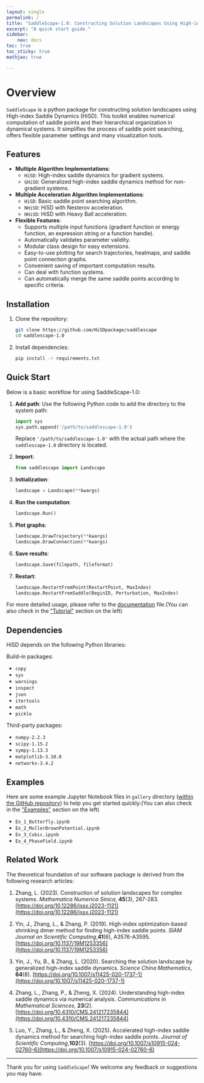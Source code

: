 ```yaml
---
layout: single
permalink: /
title: "SaddleScape-1.0: Constructing Solution Landscapes Using High-index Saddle Dynamics (HiSD)"
excerpt: "A quick start guide."
sidebar:
    nav: docs
toc: true
toc_sticky: true
mathjax: true

---
```

# Overview

`SaddleScape` is a python package for constructing solution landscapes using High-index Saddle Dynamics (HiSD). This toolkit enables numerical computation of saddle points and their hierarchical organization in dynamical systems. It simplifies the process of saddle point searching, offers flexible parameter settings and many visualization tools.


## Features

- **Multiple Algorithm Implementations**:
  - `HiSD`: High-index saddle dynamics for gradient systems.
  - `GHiSD`: Generalized high-index saddle dynamics method for non-gradient systems.
- **Multiple Acceleration Algorithm Implementations**:
  - `HiSD`: Basic saddle point searching algorithm.
  - `NHiSD`: HiSD with Nesterov acceleration.
  - `HHiSD`: HiSD with Heavy Ball acceleration.
- **Flexible Features**:
  - Supports multiple input functions (gradient function or energy function, an expression string or a function handle).
  - Automatically validates parameter validity.
  - Modular class design for easy extensions.
  - Easy-to-use plotting for search trajectories, heatmaps, and saddle point connection graphs.
  - Convenient saving of important computation results.
  - Can deal with function systems.
  - Can automatically merge the same saddle points according to specific criteria.

## Installation

1. Clone the repository:
   ```bash
   git clone https://github.com/HiSDpackage/saddlescape
   cd saddlescape-1.0
   ```

2. Install dependencies:
   ```bash
   pip install -r requirements.txt
   ```

## Quick Start

Below is a basic workflow for using SaddleScape-1.0:

1. **Add path**:
   Use the following Python code to add the directory to the system path:

   ```python
   import sys
   sys.path.append('/path/to/saddlescape-1.0')
   ```

   Replace `'/path/to/saddlescape-1.0'` with the actual path where the `saddlescape-1.0` directory is located.

2. **Import**:
   ```python
   from saddlescape import Landscape
   ```

3. **Initialization**:
   ```python
   landscape = Landscape(**kwargs)
   ```

4. **Run the computation**:
   ```python
   landscape.Run()
   ```

5. **Plot graphs**:
   ```python
   landscape.DrawTrajectory(**kwargs)
   landscape.DrawConnection(**kwargs)
   ```

6. **Save results**:
   ```python
   landscape.Save(filepath, fileformat)
   ```

7. **Restart**:
   ```python
   landscape.RestartFromPoint(RestartPoint, MaxIndex)
   landscape.RestartFromSaddle(BeginID, Perturbation, MaxIndex)
   ```

For more detailed usage, please refer to the [documentation](https://github.com/HiSDpackage/saddlescape/blob/main/doc/Documentation.pdf) file.(You can also check in the ["Tutorial"](https://hisdpackage.github.io/saddlescape/Tutorial/Tutorial_overview) section on the left)

## Dependencies

HiSD depends on the following Python libraries:

Build-in packages:
- `copy`
- `sys`
- `warnings`
- `inspect`
- `json`
- `itertools`
- `math`
- `pickle`

Third-party packages:
- `numpy-2.2.3`
- `scipy-1.15.2`
- `sympy-1.13.3`
- `matplotlib-3.10.0`
- `networkx-3.4.2`

## Examples

Here are some example Jupyter Notebook files in `gallery` directory ([within the GitHub repository](https://github.com/HiSDpackage/saddlescape))  to help you get started quickly:(You can also check in the ["Examples"](https://hisdpackage.github.io/saddlescape/Examples/Examples_overview) section on the left)

- `Ex_1_Butterfly.ipynb`
- `Ex_2_MullerBrownPotential.ipynb`
- `Ex_3_Cubic.ipynb`
- `Ex_4_PhaseField.ipynb`

## Related Work

The theoretical foundation of our software package is derived from the following research articles:

1. Zhang, L. (2023). Construction of solution landscapes for complex systems. _Mathematica Numerica Sinica_, ​**45**(3), 267-283. [https://doi.org/10.12286/jssx.j2023-1121](https://doi.org/10.12286/jssx.j2023-1121)

2. Yin, J., Zhang, L., & Zhang, P. (2019). High-index optimization-based shrinking dimer method for finding high-index saddle points. _SIAM Journal on Scientific Computing_, ​**41**(6), A3576-A3595. [https://doi.org/10.1137/19M1253356](https://doi.org/10.1137/19M1253356)

3. Yin, J., Yu, B., & Zhang, L. (2020). Searching the solution landscape by generalized high-index saddle dynamics. _Science China Mathematics_, ​**64**(8). [https://doi.org/10.1007/s11425-020-1737-1](https://doi.org/10.1007/s11425-020-1737-1)

4. Zhang, L., Zhang, P., & Zheng, X. (2024). Understanding high-index saddle dynamics via numerical analysis. _Communications in Mathematical Sciences_, ​**23**(2). [https://doi.org/10.4310/CMS.241217235844](https://doi.org/10.4310/CMS.241217235844)

5. Luo, Y., Zhang, L., & Zheng, X. (2025). Accelerated high-index saddle dynamics method for searching high-index saddle points. _Journal of Scientific Computing_, ​**102**(3). [https://doi.org/10.1007/s10915-024-02760-6](https://doi.org/10.1007/s10915-024-02760-6)

   
---
Thank you for using `SaddleScape`! We welcome any feedback or suggestions you may have.
